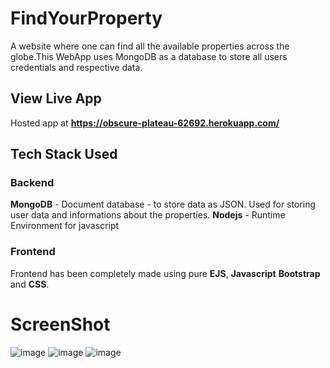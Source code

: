 # FindYourProperty
A website where one can find all the available properties across the globe.This WebApp uses MongoDB as a database to store all users credentials and respective data.

## View Live App
Hosted app at  **https://obscure-plateau-62692.herokuapp.com/**

## Tech Stack Used

### Backend
**MongoDB** - Document database - to store data as JSON. Used for storing user data and informations about the properties.
**Nodejs** - Runtime Environment for javascript

### Frontend
Frontend has been completely made using pure **EJS**, **Javascript** **Bootstrap** and **CSS**.

# ScreenShot
![image](https://user-images.githubusercontent.com/60010884/123842990-feb61180-d92e-11eb-9965-f0b22a867cff.png)
![image](https://user-images.githubusercontent.com/60010884/123843678-ccf17a80-d92f-11eb-9b59-1563be4308cc.png)
![image](https://user-images.githubusercontent.com/60010884/123843756-de3a8700-d92f-11eb-9c0e-f13637ac90f2.png)
